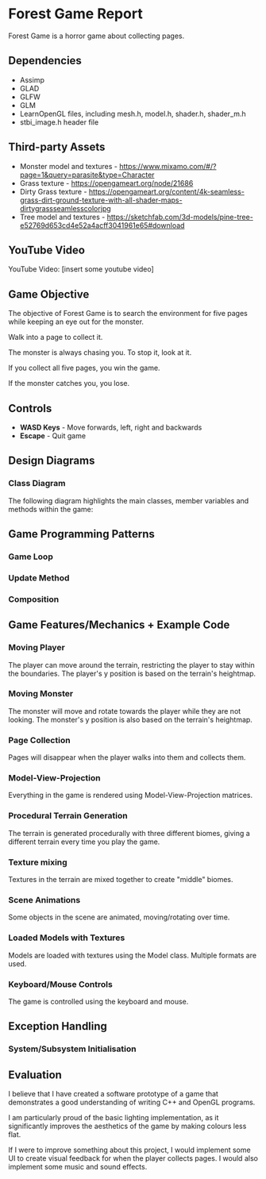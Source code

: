 # Forest Game Report
Forest Game is a horror game about collecting pages.

## Dependencies
- Assimp
- GLAD
- GLFW
- GLM
- LearnOpenGL files, including mesh.h, model.h, shader.h, shader_m.h
- stbi_image.h header file

## Third-party Assets
- Monster model and textures - https://www.mixamo.com/#/?page=1&query=parasite&type=Character
- Grass texture - https://opengameart.org/node/21686
- Dirty Grass texture - https://opengameart.org/content/4k-seamless-grass-dirt-ground-texture-with-all-shader-maps-dirtygrassseamlesscolorjpg
- Tree model and textures - https://sketchfab.com/3d-models/pine-tree-e52769d653cd4e52a4acff3041961e65#download

## YouTube Video
YouTube Video: [insert some youtube video]

## Game Objective
The objective of Forest Game is to search the environment for five pages while keeping an eye out for the monster.

Walk into a page to collect it.

The monster is always chasing you. To stop it, look at it.

If you collect all five pages, you win the game.

If the monster catches you, you lose.

## Controls
- **WASD Keys** - Move forwards, left, right and backwards
- **Escape** - Quit game

## Design Diagrams

### Class Diagram
The following diagram highlights the main classes, member variables and methods within the game:
<!-- ![Game loop pattern in Letrio](./images/game_loop.png) -->

## Game Programming Patterns

### Game Loop
<!-- ![Game loop pattern in Letrio](./images/game_loop.png) -->
### Update Method
<!-- ![Game loop pattern in Letrio](./images/game_loop.png) -->
### Composition
<!-- ![Game loop pattern in Letrio](./images/game_loop.png) -->

## Game Features/Mechanics + Example Code

### Moving Player
The player can move around the terrain, restricting the player to stay within the boundaries. The player's y position is based on the terrain's heightmap.
<!-- ![Game loop pattern in Letrio](./images/game_loop.png) -->
<!-- ![Code example of dropping a piece](./images/code_example_drop.png) -->
<!-- ![Code example of dropping a piece](./images/code_example_drop.png) -->
<!-- ![Code example of dropping a piece](./images/code_example_drop.png) -->
### Moving Monster
The monster will move and rotate towards the player while they are not looking. The monster's y position is also based on the terrain's heightmap.
<!-- ![Game loop pattern in Letrio](./images/game_loop.png) -->
<!-- ![Code example of dropping a piece](./images/code_example_drop.png) -->
<!-- ![Code example of dropping a piece](./images/code_example_drop.png) -->
<!-- ![Code example of dropping a piece](./images/code_example_drop.png) -->
### Page Collection
Pages will disappear when the player walks into them and collects them.
<!-- ![Game loop pattern in Letrio](./images/game_loop.png) -->
<!-- ![Code example of dropping a piece](./images/code_example_drop.png) -->
<!-- ![Code example of dropping a piece](./images/code_example_drop.png) -->
<!-- ![Code example of dropping a piece](./images/code_example_drop.png) -->
### Model-View-Projection
Everything in the game is rendered using Model-View-Projection matrices.
<!-- ![Code example of dropping a piece](./images/code_example_drop.png) CPP implementation -->
<!-- ![Code example of dropping a piece](./images/code_example_drop.png) Vertex shader implementation -->
### Procedural Terrain Generation
The terrain is generated procedurally with three different biomes, giving a different terrain every time you play the game.
<!-- ![Game loop pattern in Letrio](./images/game_loop.png) -->
<!-- ![Code example of dropping a piece](./images/code_example_drop.png) Vertex generation -->
<!-- ![Code example of dropping a piece](./images/code_example_drop.png) Heightmap assignment -->
<!-- ![Code example of dropping a piece](./images/code_example_drop.png) Biome assignment -->
### Texture mixing
Textures in the terrain are mixed together to create "middle" biomes.
<!-- ![Game loop pattern in Letrio](./images/game_loop.png) -->
<!-- ![Code example of dropping a piece](./images/code_example_drop.png) -->
<!-- ![Code example of dropping a piece](./images/code_example_drop.png) -->
<!-- ![Code example of dropping a piece](./images/code_example_drop.png) -->
### Scene Animations
Some objects in the scene are animated, moving/rotating over time.
<!-- ![Code example of dropping a piece](./images/code_example_drop.png) SUN rotation gif -->
<!-- ![Code example of dropping a piece](./images/code_example_drop.png) SUN rotation code -->
<!-- ![Code example of dropping a piece](./images/code_example_drop.png) PAGE rotation gif -->
<!-- ![Code example of dropping a piece](./images/code_example_drop.png) PAGE rotation code -->
### Loaded Models with Textures
Models are loaded with textures using the Model class. Multiple formats are used.
<!-- ![Code example of dropping a piece](./images/code_example_drop.png) Monster model with textures -->
<!-- ![Code example of dropping a piece](./images/code_example_drop.png) Monster class constructor -->
<!-- ![Code example of dropping a piece](./images/code_example_drop.png) Page class constructor -->
### Keyboard/Mouse Controls
The game is controlled using the keyboard and mouse.
<!-- ![Code example of dropping a piece](./images/code_example_drop.png) SUN rotation gif -->
<!-- ![Code example of dropping a piece](./images/code_example_drop.png) SUN rotation code -->
<!-- ![Code example of dropping a piece](./images/code_example_drop.png) PAGE rotation gif -->
<!-- ![Code example of dropping a piece](./images/code_example_drop.png) PAGE rotation code -->

## Exception Handling

### System/Subsystem Initialisation
<!-- ![Code example of dropping a piece](./images/code_example_drop.png) GLAD -->
<!-- ![Code example of dropping a piece](./images/code_example_drop.png) GLFW -->

## Evaluation
I believe that I have created a software prototype of a game that demonstrates a good understanding of writing C++ and OpenGL programs.

I am particularly proud of the basic lighting implementation, as it significantly improves the aesthetics of the game by making colours less flat.

If I were to improve something about this project, I would implement some UI to create visual feedback for when the player collects pages. I would also implement some music and sound effects.